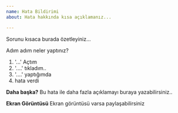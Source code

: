 ```yaml
---
name: Hata Bildirimi
about: Hata hakkında kısa açıklamanız...

---
```


Sorunu kısaca burada özetleyiniz...

Adım adım neler yaptınız?
1.  '...' Açtım
2. '....' tıkladım..
3.  '....' yaptığımda
4. hata verdi

**Daha başka?**
Bu hata ile daha fazla açıklamayı buraya yazabilirsiniz..

**Ekran Görüntüsü**
Ekran görüntüsü varsa paylaşabilirsiniz
